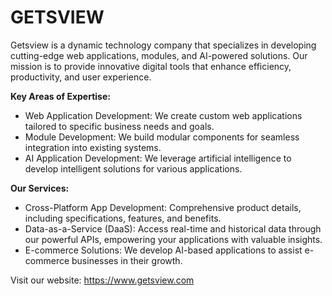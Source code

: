 # GETSVIEW

Getsview is a dynamic technology company that specializes in developing cutting-edge web applications, modules, and AI-powered solutions. Our mission is to provide innovative digital tools that enhance efficiency, productivity, and user experience.

**Key Areas of Expertise:**
* Web Application Development: We create custom web applications tailored to specific business needs and goals.
* Module Development: We build modular components for seamless integration into existing systems.
* AI Application Development: We leverage artificial intelligence to develop intelligent solutions for various applications.

**Our Services:**
* Cross-Platform App Development: Comprehensive product details, including specifications, features, and benefits.
* Data-as-a-Service (DaaS): Access real-time and historical data through our powerful APIs, empowering your applications with valuable insights.
* E-commerce Solutions: We develop AI-based applications to assist e-commerce businesses in their growth.

Visit our website: https://www.getsview.com
